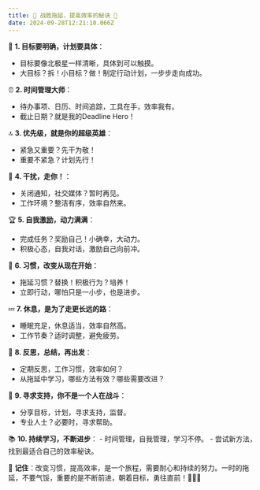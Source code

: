 ```yaml
---
title: 🚀 战胜拖延，提高效率的秘诀 🚀
date: 2024-09-28T12:21:10.066Z
---
```





🎯 **1. 目标要明确，计划要具体**：
   - 目标要像北极星一样清晰，具体到可以触摸。
   - 大目标？拆！小目标？做！制定行动计划，一步步走向成功。

⏰ **2. 时间管理大师**：
   - 待办事项、日历、时间追踪，工具在手，效率我有。
   - 截止日期？就是我的Deadline Hero！

🔝 **3. 优先级，就是你的超级英雄**：
   - 紧急又重要？先干为敬！
   - 重要不紧急？计划先行！

🚫 **4. 干扰，走你！**：
   - 关闭通知，社交媒体？暂时再见。
   - 工作环境？整洁有序，效率自然来。

🏆 **5. 自我激励，动力满满**：
   - 完成任务？奖励自己！小确幸，大动力。
   - 积极心态，自我对话，激励自己向前冲。

🔄 **6. 习惯，改变从现在开始**：
   - 拖延习惯？替换！积极行为？培养！
   - 立即行动，哪怕只是一小步，也是进步。

💤 **7. 休息，是为了走更长远的路**：
   - 睡眠充足，休息适当，效率自然高。
   - 工作节奏？适时调整，避免疲劳。

🤔 **8. 反思，总结，再出发**：
   - 定期反思，工作习惯，效率如何？
   - 从拖延中学习，哪些方法有效？哪些需要改进？

🤝 **9. 寻求支持，你不是一个人在战斗**：
   - 分享目标，计划，寻求支持，监督。
   - 专业人士？必要时，寻求帮助。

📚 **10. 持续学习，不断进步**：
    - 时间管理，自我管理，学习不停。
    - 尝试新方法，找到最适合自己的效率秘诀。

🌟 **记住**：改变习惯，提高效率，是一个旅程，需要耐心和持续的努力。一时的拖延，不要气馁，重要的是不断前进，朝着目标，勇往直前！🏃‍♂️💨
